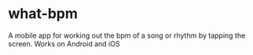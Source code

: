 # what-bpm

A mobile app for working out the bpm of a song or rhythm by tapping the screen. Works on Android and iOS
